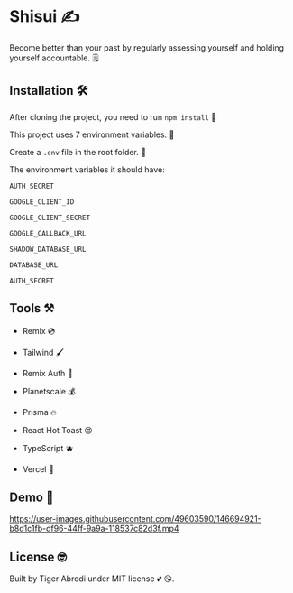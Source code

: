 # Shisui ✍️

Become better than your past by regularly assessing yourself and holding yourself accountable. 🗒️

## Installation 🛠️

After cloning the project, you need to run `npm install` 🔧

This project uses 7 environment variables. 🤠
<br>

Create a `.env` file in the root folder. 💫
<br>

The environment variables it should have:
<br>

`AUTH_SECRET`
<br>

`GOOGLE_CLIENT_ID`
<br>

`GOOGLE_CLIENT_SECRET`
<br>

`GOOGLE_CALLBACK_URL`
<br>

`SHADOW_DATABASE_URL`
<br>

`DATABASE_URL`
<br>

`AUTH_SECRET`
<br>

## Tools ⚒️

- Remix 💿

- Tailwind 🖌️

- Remix Auth 🔐

- Planetscale 💰

- Prisma 🔥

- React Hot Toast 😍

- TypeScript 🫐

- Vercel 🚀

## Demo 🎥

https://user-images.githubusercontent.com/49603590/146694921-b8d1c1fb-df96-44ff-9a9a-118537c82d3f.mp4


## License :nerd_face:

Built by Tiger Abrodi under MIT license :two_hearts: 😘.
